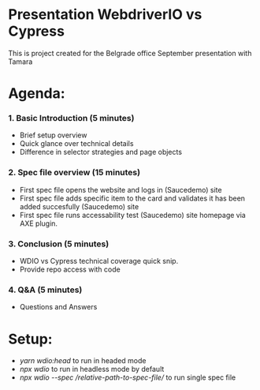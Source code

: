 # Presentation WebdriverIO vs Cypress

This is project created for the Belgrade office September presentation with Tamara

# Agenda:

### 1. Basic Introduction (5 minutes)

- Brief setup overview
- Quick glance over technical details
- Difference in selector strategies and page objects

### 2. Spec file overview (15 minutes)

- First spec file opens the website and logs in (Saucedemo) site
- First spec file adds specific item to the card and validates it has been added succesfully (Saucedemo) site
- First spec file runs accessability test (Saucedemo) site homepage via AXE plugin.

### 3. Conclusion (5 minutes)

- WDIO vs Cypress technical coverage quick snip.
- Provide repo access with code

### 4. Q&A (5 minutes)

- Questions and Answers


# Setup:

* _yarn wdio:head_ to run in headed mode
* _npx wdio_ to run in headless mode by default
* _npx wdio --spec /relative-path-to-spec-file/_ to run single spec file
